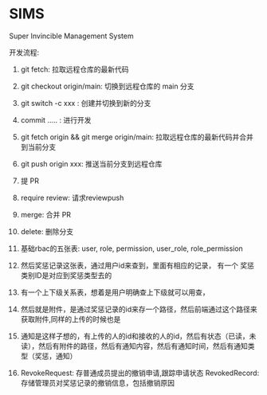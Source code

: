# SIMS

Super Invincible Management System

开发流程:
1. git fetch: 拉取远程仓库的最新代码
2. git checkout origin/main: 切换到远程仓库的 main 分支
3. git switch -c xxx : 创建并切换到新的分支
4. commit ..... : 进行开发
5. git fetch origin && git merge origin/main: 拉取远程仓库的最新代码并合并到当前分支
6. git push origin xxx: 推送当前分支到远程仓库
7. 提 PR
8. require review: 请求reviewpush
9. merge: 合并 PR
10. delete: 删除分支

1. 基础rbac的五张表: user, role, permission, user_role, role_permission
2. 然后奖惩记录这张表，通过用户id来查到，里面有相应的记录， 有一个 奖惩类别ID是对应到奖惩类型去的
3. 有一个上下级关系表，想着是用户明确查上下级就可以用查，
4. 然后就是附件，是通过奖惩记录的id来存一个路径，然后前端通过这个路径来获取附件,同样的上传的时候也是
5. 通知是这样子想的，有上传的人的id和接收的人的id，然后有状态（已读，未读），然后有附件的路径，然后有通知内容，然后有通知时间，然后有通知类型（奖惩，通知）
6. RevokeRequest:  存普通成员提出的撤销申请,跟踪申请状态 RevokedRecord: 存储管理员对奖惩记录的撤销信息，包括撤销原因